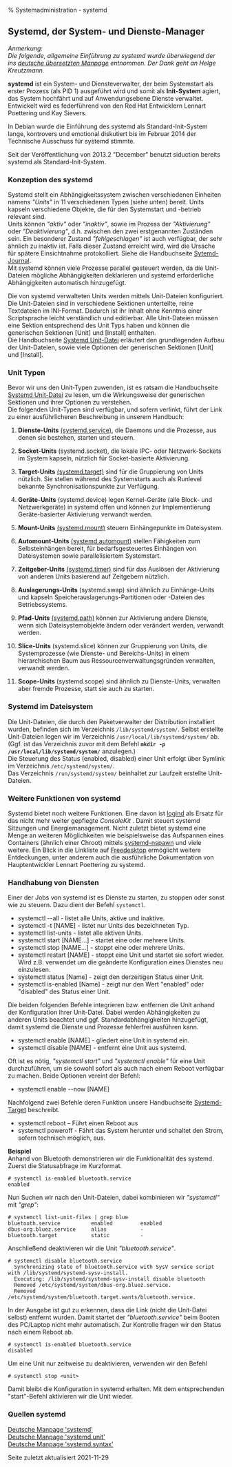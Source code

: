 % Systemadministration - systemd

## Systemd, der System- und Dienste-Manager

*Anmerkung:*  
*Die folgende, allgemeine Einführung zu systemd wurde überwiegend der ins [deutsche übersetzten Manpage](https://manpages.debian.org/testing/manpages-de/systemd.1.de.html) entnommen. Der Dank geht an Helge Kreutzmann.*

**systemd** ist ein System- und Diensteverwalter, der beim Systemstart als erster Prozess (als PID 1) ausgeführt wird und somit als **Init-System** agiert, das System hochfährt und auf Anwendungsebene Dienste verwaltet.  
Entwickelt wird es federführend von den Red Hat Entwicklern Lennart Poettering und Kay Sievers.

In Debian wurde die Einführung des systemd als Standard-Init-System lange, kontrovers und emotional diskutiert bis im Februar 2014 der Technische Ausschuss für systemd stimmte.  

Seit der Veröffentlichung von 2013.2 "December" benutzt siduction bereits systemd als Standard-Init-System.

### Konzeption des systemd

Systemd stellt ein Abhängigkeitssystem zwischen verschiedenen Einheiten namens *"Units"* in 11 verschiedenen Typen (siehe unten) bereit. Units kapseln verschiedene Objekte, die für den Systemstart und -betrieb relevant sind.  
Units können *"aktiv"* oder *"inaktiv"*, sowie im Prozess der *"Aktivierung"* oder *"Deaktivierung"*, d.h. zwischen den zwei erstgenannten Zuständen sein. Ein besonderer Zustand *"fehlgeschlagen"* ist auch verfügbar, der sehr ähnlich zu inaktiv ist. Falls dieser Zustand erreicht wird, wird die Ursache für spätere Einsichtnahme protokolliert. Siehe die Handbuchseite [Sytemd-Journal](./systemd-journald_de.md#systemjournal).  
Mit systemd können viele Prozesse parallel gesteuert werden, da die Unit-Dateien mögliche Abhängigkeiten deklarieren und systemd erforderliche Abhängigkeiten automatisch hinzugefügt.

Die von systemd verwalteten Units werden mittels Unit-Dateien konfiguriert.  
Die Unit-Dateien sind in verschiedene Sektionen unterteilte, reine Textdateien im INI-Format. Dadurch ist ihr Inhalt ohne Kenntnis einer Scriptsprache leicht verständlich und editierbar. Alle Unit-Dateien müssen eine Sektion entsprechend des Unit Typs haben und können die generischen Sektionen [Unit] und [Install] enthalten.  
Die Handbuchseite [Systemd Unit-Datei](./systemd-unit-datei_de.md#systemd-unit-datei) erläutert den grundlegenden Aufbau der Unit-Dateien, sowie viele Optionen der generischen Sektionen [Unit] und [Install].

### Unit Typen

Bevor wir uns den Unit-Typen zuwenden, ist es ratsam die Handbuchseite [Systemd Unit-Datei](./systemd-unit-datei_de.md#systemd-unit-datei) zu lesen, um die Wirkungsweise der generischen Sektionen und ihrer Optionen zu verstehen.  
Die folgenden Unit-Typen sind verfügbar, und sofern verlinkt, führt der Link zu einer ausführlicheren Beschreibung in unserem Handbuch:

1. **Dienste-Units** [(systemd.service)](./systemd-service_de.md#systemd-service), die Daemons und die Prozesse, aus denen sie bestehen, starten und steuern. 

2. **Socket-Units** (systemd.socket), die lokale IPC- oder Netzwerk-Sockets im System kapseln, nützlich für Socket-basierte Aktivierung.

3. **Target-Units** [(systemd.target)](./systemd-target_de.md#systemd-target---ziel-unit) sind für die Gruppierung von Units nützlich. Sie stellen während des Systemstarts auch als Runlevel bekannte Synchronisationspunkte zur Verfügung.

4. **Geräte-Units** (systemd.device) legen Kernel-Geräte (alle Block- und Netzwerkgeräte) in systemd offen und können zur Implementierung Geräte-basierter Aktivierung verwandt werden.

5. **Mount-Units** [(systemd.mount)](./systemd-mount_de.md#systemd-mount) steuern Einhängepunkte im Dateisystem.

6. **Automount-Units** [(systemd.automount)](./systemd-mount_de.md#systemd-mount) stellen Fähigkeiten zum Selbsteinhängen bereit, für bedarfsgesteuertes Einhängen von Dateisystemen sowie parallelisiertem Systemstart.

7. **Zeitgeber-Units** [(systemd.timer)](./systemd-timer_de.md#systemd-timer) sind für das Auslösen der Aktivierung von anderen Units basierend auf Zeitgebern nützlich.

8. **Auslagerungs-Units** (systemd.swap) sind ähnlich zu Einhänge-Units und kapseln Speicherauslagerungs-Partitionen oder -Dateien des Betriebssystems.

9. **Pfad-Units** [(systemd.path)](./systemd-path_de.md#systemd-path) können zur Aktivierung andere Dienste, wenn sich Dateisystemobjekte ändern oder verändert werden, verwandt werden.

10. **Slice-Units** (systemd.slice) können zur Gruppierung von Units, die Systemprozesse (wie Dienste- und Bereichs-Units) in einem hierarchischen Baum aus Ressourcenverwaltungsgründen verwalten, verwandt werden.

11. **Scope-Units** (systemd.scope) sind ähnlich zu Dienste-Units, verwalten aber fremde Prozesse, statt sie auch zu starten.

### Systemd im Dateisystem

Die Unit-Dateien, die durch den Paketverwalter der Distribution installiert wurden, befinden sich im Verzeichnis `/lib/systemd/system/`. Selbst erstellte Unit-Dateien legen wir im Verzeichnis `/usr/local/lib/systemd/system/` ab. (Ggf. ist das Verzeichnis zuvor mit dem Befehl **`mkdir -p /usr/local/lib/systemd/system/`** anzulegen.)  
Die Steuerung des Status (enabled, disabled) einer Unit erfolgt über Symlink im Verzeichnis `/etc/systemd/system/`.  
Das Verzeichnis `/run/systemd/system/` beinhaltet zur Laufzeit erstellte Unit-Dateien.

### Weitere Funktionen von systemd

Systemd bietet noch weitere Funktionen. Eine davon ist [logind](https://www.freedesktop.org/software/systemd/man/systemd-logind.service.html)  als Ersatz für das nicht mehr weiter gepflegte  *ConsoleKit* . Damit steuert systemd Sitzungen und Energiemanagement. Nicht zuletzt bietet systemd eine Menge an weiteren Möglichkeiten wie beispielsweise das Aufspannen eines Containers (ähnlich einer Chroot) mittels [systemd-nspawn](http://0pointer.de/public/systemd-man/systemd-nspawn.html)  und viele weitere. Ein Blick in die Linkliste auf [Freedesktop](https://www.freedesktop.org/wiki/Software/systemd/) ermöglicht weitere Entdeckungen, unter anderem auch die ausführliche Dokumentation von Hauptentwickler Lennart Poettering zu systemd.

### Handhabung von Diensten

Einer der Jobs von systemd ist es Dienste zu starten, zu stoppen oder sonst wie zu steuern. Dazu dient der Befehl `systemctl`.

+ systemctl --all - listet alle Units, aktive und inaktive.
+ systemctl -t [NAME] - listet nur Units des bezeichneten Typ.
+ systemctl list-units - listet alle aktiven Units.
+ systemctl start [NAME...] - startet eine oder mehrere Units.
+ systemctl stop [NAME...] - stoppt eine oder mehrere Units.
+ systemctl restart [NAME] - stoppt eine Unit und startet sie sofort wieder. Wird z.B. verwendet um die geänderte Konfiguration eines Dienstes neu einzulesen.
+ systemctl status [Name] - zeigt den derzeitigen Status einer Unit.
+ systemctl is-enabled [Name] - zeigt nur den Wert "enabled" oder "disabled" des Status einer Unit.

Die beiden folgenden Befehle integrieren bzw. entfernen die Unit anhand der Konfiguration ihrer Unit-Datei. Dabei werden Abhängigkeiten zu anderen Units beachtet und ggf. Standardabhängigkeiten hinzugefügt, damit systemd die Dienste und Prozesse fehlerfrei ausführen kann.

+ systemctl enable [NAME] - gliedert eine Unit in systemd ein.
+ systemctl disable [NAME] - entfernt eine Unit aus systemd.

Oft ist es nötig, *"systemctl start"* und *"systemctl enable"* für eine Unit durchzuführen, um sie sowohl sofort als auch nach einem Reboot verfügbar zu machen. Beide Optionen vereint der Befehl:

+ systemctl enable --now [NAME]

Nachfolgend zwei Befehle deren Funktion unsere Handbuchseite [Systemd-Target](./systemd-target_de.md#systemd-target---ziel-unit) beschreibt.

+ systemctl reboot – Führt einen Reboot aus
+ systemctl poweroff - Fährt das System herunter und schaltet den Strom, sofern technisch möglich, aus.

**Beispiel**  
Anhand von Bluetooth demonstrieren wir die Funktionalität des systemd.  
Zuerst die Statusabfrage im Kurzformat.

~~~
# systemctl is-enabled bluetooth.service
enabled
~~~

Nun Suchen wir nach den Unit-Dateien, dabei kombinieren wir *"systemctl"* mit *"grep"*:

~~~
# systemctl list-unit-files | grep blue
bluetooth.service          enabled         enabled
dbus-org.bluez.service     alias           -
bluetooth.target           static          - 
~~~

Anschließend deaktivieren wir die Unit *"bluetooth.service"*.

~~~
# systemctl disable bluetooth.service
  Synchronizing state of bluetooth.service with SysV service script with /lib/systemd/systemd-sysv-install.
  Executing: /lib/systemd/systemd-sysv-install disable bluetooth
  Removed /etc/systemd/system/dbus-org.bluez.service.
  Removed /etc/systemd/system/bluetooth.target.wants/bluetooth.service.
~~~

In der Ausgabe ist gut zu erkennen, dass die Link (nicht die Unit-Datei selbst) entfernt wurden. Damit startet der *"bluetooth.service"* beim Booten des PC/Laptop nicht mehr automatisch. Zur Kontrolle fragen wir den Status nach einem Reboot ab.

~~~
# systemctl is-enabled bluetooth.service  
disabled
~~~

Um eine Unit nur zeitweise zu deaktivieren, verwenden wir den Befehl

~~~
# systemctl stop <unit>
~~~

Damit bleibt die Konfiguration in systemd erhalten. Mit dem entsprechenden "start"-Befehl aktivieren wir die Unit wieder.

### Quellen systemd

[Deutsche Manpage 'systemd'](https://manpages.debian.org/testing/manpages-de/systemd.1.de.html)  
[Deutsche Manpage 'systemd.unit'](https://manpages.debian.org/testing/manpages-de/systemd.unit.5.de.html)  
[Deutsche Manpage 'systemd.syntax'](https://manpages.debian.org/testing/manpages-de/systemd.syntax.7.de.html)

<div id="rev">Seite zuletzt aktualisiert 2021-11-29</div>
